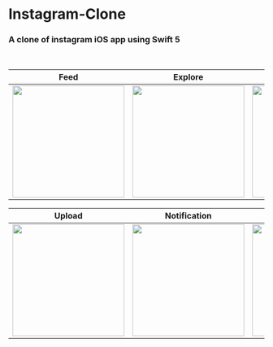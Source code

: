 # Instagram-Clone
### A clone of instagram iOS app using Swift 5 
<br/>

|Feed|Explore|Search|
|:---:|:---:|:---:|
|<img width="220" src="https://user-images.githubusercontent.com/100567791/226164960-3ee066c8-6033-462a-a0e8-c2ad57f26537.png">|<img width="220" src="https://user-images.githubusercontent.com/100567791/226165032-a159931a-73db-49c9-ab97-5fba57f40db1.png">|<img width="220" src="https://user-images.githubusercontent.com/100567791/226165039-0c508a59-1dbd-48e4-a4db-6c6ba4ca38be.png">|

|Upload|Notification|Profile|
|:---:|:---:|:---:|
|<img width="220" src="https://user-images.githubusercontent.com/100567791/226165294-25642bc9-878a-4ac0-976e-e2d85320b6a2.png">|<img width="220" src="https://user-images.githubusercontent.com/100567791/226165297-cfff40b6-8d30-4647-b4b0-661dff3dcf8b.png">|<img width="220" src="https://user-images.githubusercontent.com/100567791/226165301-d1427b45-1c6b-450a-8a56-229524eea39d.png">|
